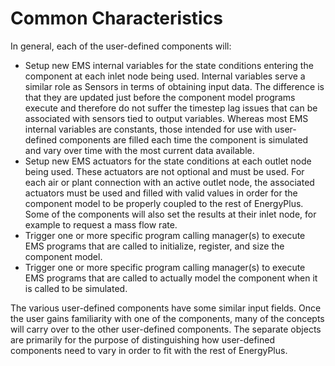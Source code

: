 # Common Characteristics

In general, each of the user-defined components will:

* Setup new EMS internal variables for the state conditions entering the component at each inlet node being used.  Internal variables serve a similar role as Sensors in terms of obtaining input data.  The difference is that they are updated just before the component model programs execute and therefore do not suffer the timestep lag issues that can be associated with sensors tied to output variables.  Whereas most EMS internal variables are constants, those intended for use with user-defined components are filled each time the component is simulated and vary over time with the most current data available.
* Setup new EMS actuators for the state conditions at each outlet node being used.  These actuators are not optional and must be used.  For each air or plant connection with an active outlet node, the associated actuators must be used and filled with valid values in order for the component model to be properly coupled to the rest of EnergyPlus.  Some of the components will also set the results at their inlet node, for example to request a mass flow rate.
* Trigger one or more specific program calling manager(s) to execute EMS programs that are called to initialize, register, and size the component model.
* Trigger one or more specific program calling manager(s) to execute EMS programs that are called to actually model the component when it is called to be simulated.

The various user-defined components have some similar input fields. Once the user gains familiarity with one of the components, many of the concepts will carry over to the other user-defined components. The separate objects are primarily for the purpose of distinguishing how user-defined components need to vary in order to fit with the rest of EnergyPlus.
